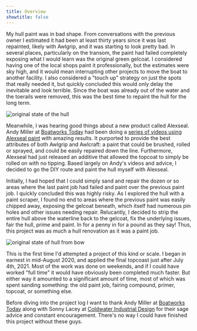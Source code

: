 ```yaml
---
title: Overview
showtitle: false
---
```


My hull paint was in bad shape. From conversations with the previous owner
I estimated it had been at least thirty years since it was last repainted,
likely with Awlgrip, and it was starting to look pretty bad. In several
places, particularly on the transom, the paint had failed completely exposing
what I would learn was the original green gelcoat. I considered having one
of the local shops paint it professionally, but the estimates were sky high,
and it would mean interrupting other projects to move the boat to another
facility. I also considered a "touch up" strategy on just the spots that
really needed it, but quickly concluded this would only delay the
inevitable and look terrible. Since the boat was already out of the water and the toerails
were removed, this was the best time to repaint the hull for the long term.

![original state of the hull](images/overview-stern-web.jpg "Here's how the hull looked when I first started thinking of repainting")

Meanwhile, I was hearing good things about a new product called Alexseal.
Andy Miller at [Boatworks Today](https://www.boatworkstoday.com/) had been doing a
[series of videos using Alexseal
paint](https://www.youtube.com/playlist?list=PLk-EvNT8lxoQLYvT2XB7AGtNeaWSysT6K) with amazing results.
It purported to provide
the best attributes of both Awlgrip and Awlcraft: a paint that could be brushed, rolled
or sprayed, and could be easily repaired down the line. Furthermore, Alexseal
had just released an additive that allowed the topcoat to simply be
rolled on with no tipping. Based largely on Andy's videos and advice, I decided to go
the DIY route and paint the hull myself with Alexseal.

Initially, I had hoped that I could simply sand and repair the dozen or so areas
where the last paint job had failed and paint over the previous paint job.
I quickly concluded this was highly risky. As I explored the hull with a paint
scraper, I found no end to areas where the previous paint was easily chipped
away, exposing the gelcoat beneath, which itself had numerous pin holes and other issues needing
repair. Relucantly, I decided to strip the entire hull above the
waterline back to the gelcoat, fix the underlying issues, fair the hull, prime and paint.
In for a penny in for a pound as they say! Thus, this project was as much a 
hull renovation as it was a paint job.

![original state of hull from bow](images/overview-bow-web.jpg "Another inaugural shot; this was taken months earlier before the toerails were removed")


This is the first time I'd attempted a project of this kind or scale.
I began in earnest in mid-August 2020, and applied the final topcoast
just after July 4th, 2021. Most of the work was done on weekends, and if I could
have worked "full time" it would have obviously been completed much faster. But either way
it amounted to a significant amount of time, most of which was spent sanding something: the
old paint job, fairing compound, primer, topcoat, or something else.

Before diving into the project log I want to thank Andy Miller at [Boatworks Today](https://www.boatworkstoday.com/)
along with Sonny Lacey at [Coldwater Industrial Design](http://coldwaterdesign.com/llc/) for
their sage advice and constant encouragement. There's no way
I could have finished this project without these guys.







